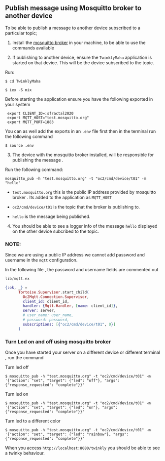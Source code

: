 ## Publish message using Mosquitto broker to another device

To be able to publish a message to another device subscribed to a particular topic;
 
 1. Install the [mosquitto broker](https://www.vultr.com/docs/install-mosquitto-mqtt-broker-on-ubuntu-20-04-server/) in your machine, to be able to use the commands available 

 2. If publishing to another device, ensure the `TwinklyMaha` application is started on that device. This will be the device subscribed to the topic.

 Run:
 ```shell
 $ cd TwinklyMaha

 $ iex -S mix

 ```

 Before starting the application ensure you have the following exported in your system 

 ```
  export CLIENT_ID=:sfractal2020
  export MQTT_HOST="test.mosquitto.org"
  export MQTT_PORT=1883

 ```
You can as well add the exports in an `.env` file first then in the terminal run the following command 

 ```shell
 $ source .env
 ```
 3. The device with the mosquitto broker installed, will be responsible for publishing the message .

 Run the following command:

 ```shell
 mosquitto_pub -h "test.mosquitto.org" -t "oc2/cmd/device/t01" -m "hello"
 ```

-  `test.mosquitto.org` this is the public IP address provided by mosquitto broker . Its added to the application as `MQTT_HOST`

- `oc2/cmd/device/t01` is the topic that the broker is publishing to.

- `hello` is the message being published.

4. You should be able to see a logger info of the message `hello` displayed on the other device subcribed to the topic.

### NOTE: 

Since we are using a public IP address we cannot add password and username in the `mqtt` configuration.

In the following file , the password and username fields are commented out

```elixir
lib/mqtt.ex

{:ok, _} =
      Tortoise.Supervisor.start_child(
        Oc2Mqtt.Connection.Supervisor,
        client_id: client_id,
        handler: {Mqtt.Handler, [name: client_id]},
        server: server,
        # user_name: user_name,
        # password: password,
        subscriptions: [{"oc2/cmd/device/t01", 0}]
      )
```

### Turn Led on and off using mosquitto broker 

Once you have started your server on a different device or different terminal , run the command 

Turn led off

```shell
$ mosquitto_pub -h "test.mosquitto.org" -t "oc2/cmd/device/t01" -m '{"action": "set", "target": {"led": "off"}, "args": {"response_requested": "complete"}}'

```

Turn led on

```shell
$ mosquitto_pub -h "test.mosquitto.org" -t "oc2/cmd/device/t01" -m '{"action": "set", "target": {"led": "on"}, "args": {"response_requested": "complete"}}'

```

Turn led to a different color

```shell
$ mosquitto_pub -h "test.mosquitto.org" -t "oc2/cmd/device/t01" -m '{"action": "set", "target": {"led": "rainbow"}, "args": {"response_requested": "complete"}}'

```

When you access `http://localhost:8080/twinkly` you should be able to see a twinky behaviour.

